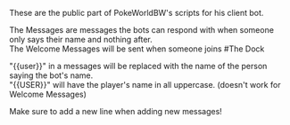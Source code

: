 These are the public part of PokeWorldBW's scripts for his client bot.

The Messages are messages the bots can respond with when someone only says their name and nothing after.                
The Welcome Messages will be sent when someone joins #The Dock

"{{user}}" in a messages will be replaced with the name of the person saying the bot's name.                            
"{{USER}}" will have the player's name in all uppercase. (doesn't work for Welcome Messages)

Make sure to add a new line when adding new messages!